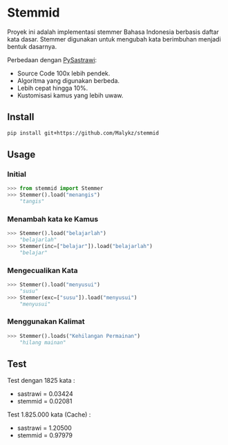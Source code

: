 # Stemmid

Proyek ini adalah implementasi stemmer Bahasa Indonesia berbasis daftar kata dasar. Stemmer digunakan untuk mengubah kata berimbuhan menjadi bentuk dasarnya.

Perbedaan dengan [PySastrawi](https://github.com/har07/PySastrawi):
- Source Code 100x lebih pendek.
- Algoritma yang digunakan berbeda.
- Lebih cepat hingga 10%.
- Kustomisasi kamus yang lebih uwaw.

## Install
```bash
pip install git+https://github.com/Malykz/stemmid
```
## Usage
### Initial
```python
>>> from stemmid import Stemmer
>>> Stemmer().load("menangis")
    "tangis"
```
### Menambah kata ke Kamus
```python
>>> Stemmer().load("belajarlah")
    "belajarlah"
>>> Stemmer(inc=["belajar"]).load("belajarlah")
    "belajar"
```
### Mengecualikan Kata
```python
>>> Stemmer().load("menyusui")
    "susu"
>>> Stemmer(exc=["susu"]).load("menyusui")
    "menyusui"
```
### Menggunakan Kalimat
```python
>>> Stemmer().loads("Kehilangan Permainan") 
    "hilang mainan"
```

## Test
Test dengan 1825 kata :
- sastrawi = 0.03424
- stemmid  = 0.02081

Test 1.825.000 kata (Cache) :
- sastrawi = 1.20500
- stemmid  = 0.97979
